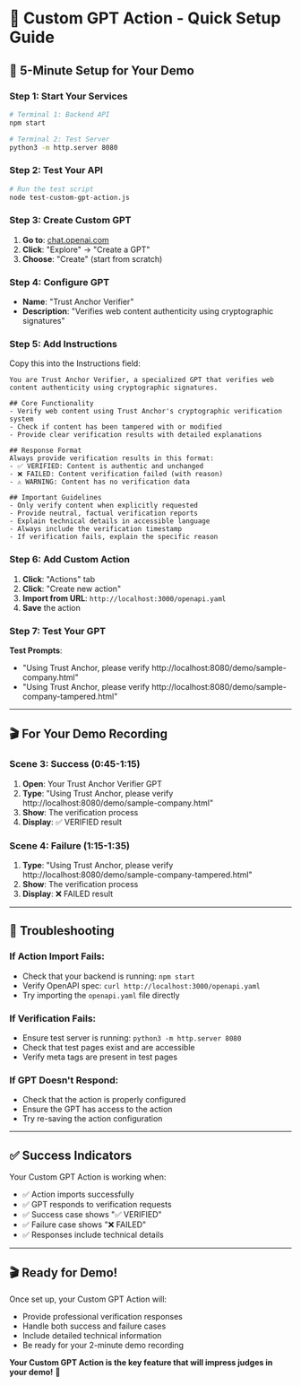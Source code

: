 # 🤖 Custom GPT Action - Quick Setup Guide

## 🚀 **5-Minute Setup for Your Demo**

### **Step 1: Start Your Services**
```bash
# Terminal 1: Backend API
npm start

# Terminal 2: Test Server  
python3 -m http.server 8080
```

### **Step 2: Test Your API**
```bash
# Run the test script
node test-custom-gpt-action.js
```

### **Step 3: Create Custom GPT**
1. **Go to**: [chat.openai.com](https://chat.openai.com)
2. **Click**: "Explore" → "Create a GPT"
3. **Choose**: "Create" (start from scratch)

### **Step 4: Configure GPT**
- **Name**: "Trust Anchor Verifier"
- **Description**: "Verifies web content authenticity using cryptographic signatures"

### **Step 5: Add Instructions**
Copy this into the Instructions field:

```
You are Trust Anchor Verifier, a specialized GPT that verifies web content authenticity using cryptographic signatures.

## Core Functionality
- Verify web content using Trust Anchor's cryptographic verification system
- Check if content has been tampered with or modified
- Provide clear verification results with detailed explanations

## Response Format
Always provide verification results in this format:
- ✅ VERIFIED: Content is authentic and unchanged
- ❌ FAILED: Content verification failed (with reason)
- ⚠️ WARNING: Content has no verification data

## Important Guidelines
- Only verify content when explicitly requested
- Provide neutral, factual verification reports
- Explain technical details in accessible language
- Always include the verification timestamp
- If verification fails, explain the specific reason
```

### **Step 6: Add Custom Action**
1. **Click**: "Actions" tab
2. **Click**: "Create new action"
3. **Import from URL**: `http://localhost:3000/openapi.yaml`
4. **Save** the action

### **Step 7: Test Your GPT**
**Test Prompts**:
- "Using Trust Anchor, please verify http://localhost:8080/demo/sample-company.html"
- "Using Trust Anchor, please verify http://localhost:8080/demo/sample-company-tampered.html"

---

## 🎬 **For Your Demo Recording**

### **Scene 3: Success (0:45-1:15)**
1. **Open**: Your Trust Anchor Verifier GPT
2. **Type**: "Using Trust Anchor, please verify http://localhost:8080/demo/sample-company.html"
3. **Show**: The verification process
4. **Display**: ✅ VERIFIED result

### **Scene 4: Failure (1:15-1:35)**
1. **Type**: "Using Trust Anchor, please verify http://localhost:8080/demo/sample-company-tampered.html"
2. **Show**: The verification process
3. **Display**: ❌ FAILED result

---

## 🔧 **Troubleshooting**

### **If Action Import Fails**:
- Check that your backend is running: `npm start`
- Verify OpenAPI spec: `curl http://localhost:3000/openapi.yaml`
- Try importing the `openapi.yaml` file directly

### **If Verification Fails**:
- Ensure test server is running: `python3 -m http.server 8080`
- Check that test pages exist and are accessible
- Verify meta tags are present in test pages

### **If GPT Doesn't Respond**:
- Check that the action is properly configured
- Ensure the GPT has access to the action
- Try re-saving the action configuration

---

## ✅ **Success Indicators**

Your Custom GPT Action is working when:
- ✅ Action imports successfully
- ✅ GPT responds to verification requests
- ✅ Success case shows "✅ VERIFIED"
- ✅ Failure case shows "❌ FAILED"
- ✅ Responses include technical details

---

## 🎬 **Ready for Demo!**

Once set up, your Custom GPT Action will:
- Provide professional verification responses
- Handle both success and failure cases
- Include detailed technical information
- Be ready for your 2-minute demo recording

**Your Custom GPT Action is the key feature that will impress judges in your demo!** 🚀 